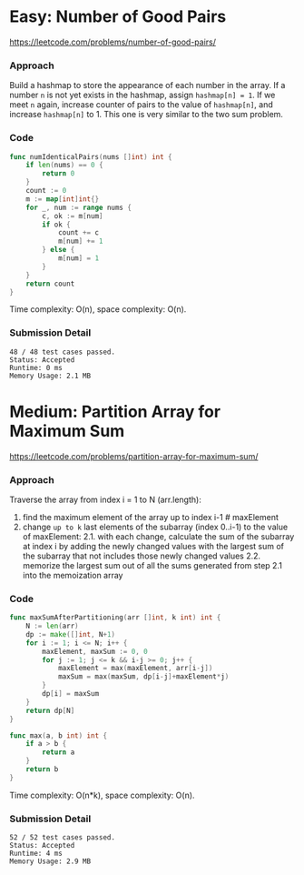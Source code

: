 # Easy: Number of Good Pairs

https://leetcode.com/problems/number-of-good-pairs/

### Approach

Build a hashmap to store the appearance of each number in the array. If a number `n` is not yet exists in the hashmap, assign `hashmap[n] = 1`. If we meet `n` again, increase counter of pairs to the value of `hashmap[n]`, and increase `hashmap[n]` to 1. This one is very similar to the two sum problem.

### Code

```go
func numIdenticalPairs(nums []int) int {
	if len(nums) == 0 {
		return 0
	}
	count := 0
	m := map[int]int{}
	for _, num := range nums {
		c, ok := m[num]
		if ok {
			count += c
			m[num] += 1
		} else {
			m[num] = 1
		}
	}
	return count
}
```

Time complexity: O(n), space complexity: O(n).

### Submission Detail

```
48 / 48 test cases passed.
Status: Accepted
Runtime: 0 ms
Memory Usage: 2.1 MB
```

# Medium: Partition Array for Maximum Sum

https://leetcode.com/problems/partition-array-for-maximum-sum/

### Approach

Traverse the array from index i = 1 to N (arr.length):
1. find the maximum element of the array up to index i-1 # maxElement
2. change `up to k` last elements of the subarray (index 0..i-1) to the value of maxElement:
  2.1. with each change, calculate the sum of the subarray at index i by adding the newly changed values with the largest sum of the subarray that not includes those newly changed values
  2.2. memorize the largest sum out of all the sums generated from step 2.1 into the memoization array

### Code

```go
func maxSumAfterPartitioning(arr []int, k int) int {
	N := len(arr)
	dp := make([]int, N+1)
	for i := 1; i <= N; i++ {
		maxElement, maxSum := 0, 0
		for j := 1; j <= k && i-j >= 0; j++ {
			maxElement = max(maxElement, arr[i-j])
			maxSum = max(maxSum, dp[i-j]+maxElement*j)
		}
		dp[i] = maxSum
	}
	return dp[N]
}

func max(a, b int) int {
	if a > b {
		return a
	}
	return b
}
```

Time complexity: O(n*k), space complexity: O(n).

### Submission Detail

```
52 / 52 test cases passed.
Status: Accepted
Runtime: 4 ms
Memory Usage: 2.9 MB
```
